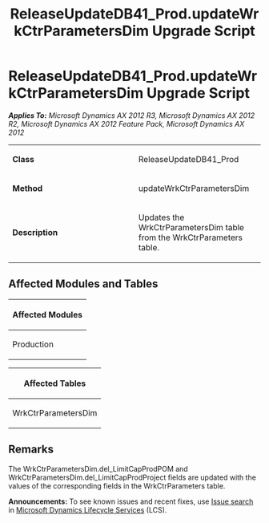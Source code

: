 ﻿---
title: ReleaseUpdateDB41_Prod.updateWrkCtrParametersDim Upgrade Script
TOCTitle: ReleaseUpdateDB41_Prod.updateWrkCtrParametersDim Upgrade Script
ms:assetid: c5b58775-5a8d-5da4-c6b6-abb47b52d662
ms:mtpsurl: https://msdn.microsoft.com/en-us/library/JJ719540(v=AX.60)
ms:contentKeyID: 49711108
ms.date: 05/18/2015
mtps_version: v=AX.60
---

# ReleaseUpdateDB41\_Prod.updateWrkCtrParametersDim Upgrade Script 


_**Applies To:** Microsoft Dynamics AX 2012 R3, Microsoft Dynamics AX 2012 R2, Microsoft Dynamics AX 2012 Feature Pack, Microsoft Dynamics AX 2012_

<table>
<colgroup>
<col style="width: 50%" />
<col style="width: 50%" />
</colgroup>
<tbody>
<tr class="odd">
<td><p><strong>Class</strong></p></td>
<td><p>ReleaseUpdateDB41_Prod</p></td>
</tr>
<tr class="even">
<td><p><strong>Method</strong></p></td>
<td><p>updateWrkCtrParametersDim</p></td>
</tr>
<tr class="odd">
<td><p><strong>Description</strong></p></td>
<td><p>Updates the WrkCtrParametersDim table from the WrkCtrParameters table.</p></td>
</tr>
</tbody>
</table>


## Affected Modules and Tables

<table>
<colgroup>
<col style="width: 100%" />
</colgroup>
<thead>
<tr class="header">
<th><p>Affected Modules</p></th>
</tr>
</thead>
<tbody>
<tr class="odd">
<td><p>Production</p></td>
</tr>
</tbody>
</table>


<table>
<colgroup>
<col style="width: 100%" />
</colgroup>
<thead>
<tr class="header">
<th><p>Affected Tables</p></th>
</tr>
</thead>
<tbody>
<tr class="odd">
<td><p>WrkCtrParametersDim</p></td>
</tr>
</tbody>
</table>


## Remarks

The WrkCtrParametersDim.del\_LimitCapProdPOM and WrkCtrParametersDim.del\_LimitCapProdProject fields are updated with the values of the corresponding fields in the WrkCtrParameters table.

  
**Announcements:** To see known issues and recent fixes, use [Issue search](http://go.microsoft.com/fwlink/?linkid=389258) in [Microsoft Dynamics Lifecycle Services](http://go.microsoft.com/fwlink/?linkid=306505) (LCS).


